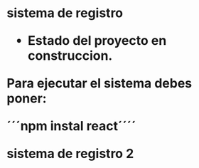 <h1> sistema de registro

  - Estado del proyecto en construccion.

Para ejecutar el sistema debes poner:

´´´npm instal react´´´´

sistema de registro 2
